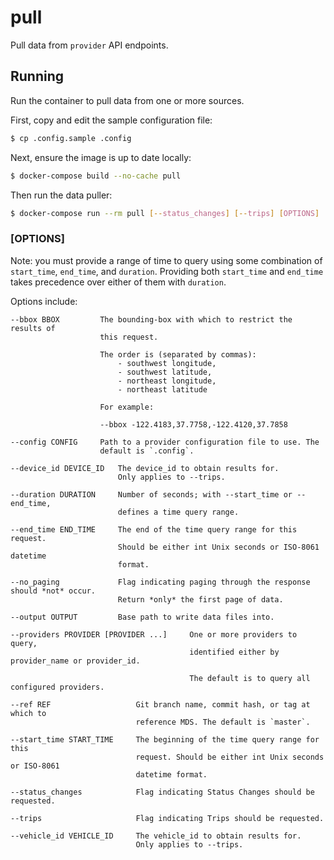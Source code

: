 # pull

Pull data from `provider` API endpoints.

## Running

Run the container to pull data from one or more sources.

First, copy and edit the sample configuration file:

```bash
$ cp .config.sample .config
```

Next, ensure the image is up to date locally:

```bash
$ docker-compose build --no-cache pull
```

Then run the data puller:

```bash
$ docker-compose run --rm pull [--status_changes] [--trips] [OPTIONS]
```

### [OPTIONS]

Note: you must provide a range of time to query using some combination of `start_time`, `end_time`, and `duration`. Providing both `start_time` and `end_time` takes precedence over either of them with `duration`.

Options include:

```
--bbox BBOX         The bounding-box with which to restrict the results of
                    this request.

                    The order is (separated by commas):
                        - southwest longitude,
                        - southwest latitude,
                        - northeast longitude,
                        - northeast latitude

                    For example:

                    --bbox -122.4183,37.7758,-122.4120,37.7858

--config CONFIG     Path to a provider configuration file to use. The
                    default is `.config`.

--device_id DEVICE_ID   The device_id to obtain results for.
                        Only applies to --trips.

--duration DURATION     Number of seconds; with --start_time or --end_time,
                        defines a time query range.

--end_time END_TIME     The end of the time query range for this request.
                        Should be either int Unix seconds or ISO-8061 datetime
                        format.

--no_paging             Flag indicating paging through the response should *not* occur.
                        Return *only* the first page of data.

--output OUTPUT         Base path to write data files into.

--providers PROVIDER [PROVIDER ...]     One or more providers to query, 
                                        identified either by provider_name or provider_id.

                                        The default is to query all configured providers.

--ref REF                   Git branch name, commit hash, or tag at which to
                            reference MDS. The default is `master`.

--start_time START_TIME     The beginning of the time query range for this
                            request. Should be either int Unix seconds or ISO-8061
                            datetime format.

--status_changes            Flag indicating Status Changes should be requested.

--trips                     Flag indicating Trips should be requested.

--vehicle_id VEHICLE_ID     The vehicle_id to obtain results for.
                            Only applies to --trips.
```